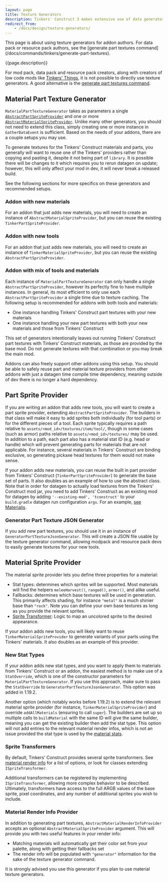 ```yaml
---
layout: page
title: Texture Generators
description: Tinkers' Construct 3 makes extensive use of data generators to generate material variants of tool parts with more detail than a simple tint. This page documents those data generators for use by addon creators.
redirect_from:
    - /docs/design/texture-generators/
---
```

<div class="hatnote" markdown=1>
This page is about using texture generators for addon authors. For data pack or resource pack authors, see the [generate part textures command](/docs/commands/tinkers/generate-part-textures).
</div>

{{page.description}}

For mod pack, data pack and resource pack creators, along with creators of low code mods like [Tinkers' Things](/projects#tinkers-things), it is not possible to directly use texture generators. A good alternative is the [generate part textures command](/docs/commands/tinkers/generate-part-textures).

## Material Part Texture Generator

`MaterialPartTextureGenerator` takes as parameters a single [`AbstractPartSpriteProvider`](#part-sprite-provider) and one or more [`AbstractMaterialSpriteProvider`](#material-sprite-provider). Unlike many other generators, you should not need to extend this class, simply creating one or more instance in `GatherDataEvent` is sufficient. Based on the needs of your addons, there are a couple setups you may use.

To generate textures for the Tinkers' Construct materials and parts, you generally will want to reuse one of the Tinkers' providers rather than copying and pasting it, despite it not being part of `library`. It is possible there will be changes to it which requires you to rerun datagen on update; however, this will only affect your mod in dev, it will never break a released build.

See the following sections for more specifics on these generators and recommended setups.

### Addon with new materials

For an addon that just adds new materials, you will need to create an instance of `AbstractMaterialSpriteProvider`, but you can reuse the existing `TinkerPartSpriteProvider`.

### Addon with new tools

For an addon that just adds new materials, you will need to create an instance of `TinkerMaterialSpriteProvider`, but you can reuse the existing `AbstractPartSpriteProvider`.

### Addon with mix of tools and materials

Each instance of `MaterialPartTextureGenerator` can only handle a single `AbstractPartSpriteProvider`, however its perfectly fine to have multiple instances. In general, its most efficient to only use each `AbstractPartSpriteProvider` a single time due to texture caching. The following setup is recommended for addons with both tools and materials:

* One instance handling Tinkers' Construct part textures with your new materials
* One instance handling your new part textures with both your new materials and those from Tinkers' Construct

This set of generators intentionally leaves out running Tinkers' Construct part textures with Tinkers' Construct materials, as those are provided by the base mod. Do not generate textures with that combination or you may break the main mod.

Addons can also freely support other addons using this setup. You should be able to safely reuse part and material texture providers from other addons with just a datagen time compile time dependency, meaning outside of dev there is no longer a hard dependency.

## Part Sprite Provider

If you are writing an addon that adds new tools, you will want to create a part sprite provider, extending `AbstractPartSpriteProvider`. The builders in that class will make it easy to add sprites both individually (for tool parts) or for the different pieces of a tool. Each sprite typically requires a path relative to `assets/<mod_id>/textures/item/tool/`, though in some cases (such as armor) paths relative to `assets/<mod_id>/textures/` may be used. In addition to a path, each part also has a material stat ID (e.g. head or handle) which will prevent generating parts for materials that are not applicable. For instance, several materials in Tinkers' Construct are binding exclusive, so generating pickaxe head textures for them would not make sense.

If your addon adds new materials, you can reuse the built in part provider from Tinkers' Construct (`TinkerPartSpriteProvider`) to generate the base set of parts. It also doubles as an example of how to use the abstract class. Note that in order for datagen to actually load textures from the Tinkers' Construct mod jar, you need to add Tinkers' Construct as an existing mod for datagen by adding `'--existing-mod', 'tconstruct'` to your `build.gradle` datagen run configuration `args`. For an example, [see Materialis](https://github.com/RCXcrafter/Materialis/blob/10358fdbc22eb9d952b587eb540246049b50fd2c/build.gradle#L121).

### Generator Part Texture JSON Generator

If you add new part textures, you should use it in an instance of `GeneratorPartTextureJsonGenerator`. This will create a JSON file usable by the texture generator command, allowing modpack and resource pack devs to easily generate textures for your new tools.

## Material Sprite Provider

The material sprite provider lets you define three properties for a material:
* Stat types: determines which sprites will be supported. Most materials will find the helpers `meleeHarvest()`, `ranged()`, `armor()`, and alike useful.
* Fallbacks: determines which base textures will be used in generation. This primarily affects shading, for instance `"metal"` is a much shinier base than `"rock"`. Note you can define your own base textures as long as you provide the relevant sprites.
* [Sprite Transformer](#sprite-transformer): Logic to map an uncolored sprite to the desired appearance.

If your addon adds new tools, you will likely want to reuse `TinkerMaterialSpriteProvider` to generate variants of your parts using the Tinkers' materials. It also doubles as an example of this provider.

### New Stat Types

If your addon adds new stat types, and you want to apply them to materials from Tinkers' Construct or an addon, the easiest method is to make use of a `StatOverride`, which is one of the constructor parameters for `MaterialPartTextureGenerator`. If you use this approach, make sure to pass the `StatOverride` to `GeneratorPartTextureJsonGenerator`. This option was added in 1.19.2.

Another option (which notably works before 1.19.2) is to extend the relevant material sprite provider (for instance, `TinkerMaterialSpriteProvider`) and override `addAllMaterials` (ensuring to call `super`). The builders are set up so multiple calls to `buildMaterial` with the same ID will give the same builder, meaning you can get the existing builder then add the stat type. This option will not add entries to the relevant material render infos, which is not an issue provided the stat type is used by the [material stats](/docs/json/materials#stats).

### Sprite Transformers

By default, Tinkers' Construct provides several sprite transformers. See [material render info](/docs/json/material-render-info#sprite-transformers) for a list of options, or look for classes extending `ISpriteTransformer`.

Additional transformers can be registered by implementing `ISpriteTransformer`, allowing more complex behavior to be described. Ultimately, transformers have access to the full ARGB values of the base sprite, pixel coordinates, and any number of additional sprites you wish to include.

### Material Render Info Provider

In addition to generating part textures, `AbstractMaterialRenderInfoProvider` accepts an optional `AbstractMaterialSpriteProvider` argument. This will provide you with two useful features in your render info:

* Matching materials will automatically get their color set from your palette, along with getting their fallbacks set
* The render info will be populated with `"generator"` information for the sake of the texture generator command.

It is strongly advised you use this generator if you plan to use material texture generators.